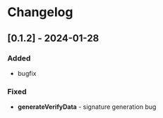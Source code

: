 # Changelog

## [0.1.2] - 2024-01-28

### Added
- bugfix

### Fixed
- **generateVerifyData** - signature generation bug
